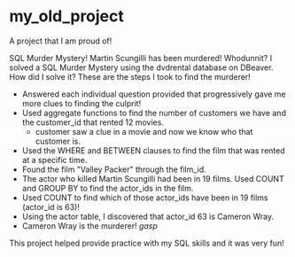 # my_old_project
A project that I am proud of!

SQL Murder Mystery! Martin Scungilli has been murdered! Whodunnit?
I solved a SQL Murder Mystery using the dvdrental database on DBeaver.
How did I solve it? These are the steps I took to find the murderer!
- Answered each individual question provided that progressively gave me more clues to finding the culprit!
- Used aggregate functions to find the number of customers we have and the customer_id that rented 12 movies.
     - customer saw a clue in a movie and now we know who that customer is.
- Used the WHERE and BETWEEN clauses to find the film that was rented at a specific time.
- Found the film "Valley Packer" through the film_id.
- The actor who killed Martin Scungilli had been in 19 films. Used COUNT and GROUP BY to find the actor_ids in the film.
- Used COUNT to find which of those actor_ids have been in 19 films (actor_id is 63)!
- Using the actor table, I discovered that actor_id 63 is Cameron Wray.
- Cameron Wray is the murderer! *gasp*

This project helped provide practice with my SQL skills and it was very fun!
